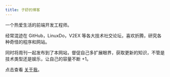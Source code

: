 ```yaml
---
title: 子舒的博客
---
```


一个热爱生活的前端开发工程师。

经常混迹在 GitHub，LinuxDo，V2EX 等各大技术社交论坛，喜欢折腾，研究各种奇怪的程序和网站。

同时将周刊一起发布到了本网站，督促自己多扩展眼界，获取更新的知识，不管是技术类型还是娱乐，让自己的容量不断 +1。

点击查看 [关于我](/about/)。
